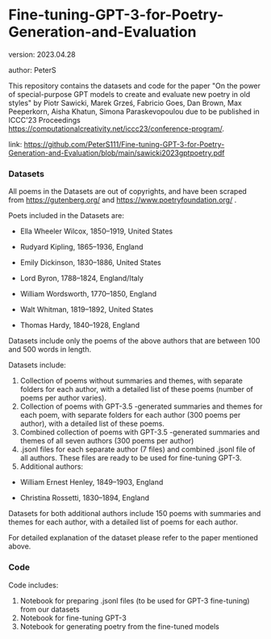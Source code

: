 # Fine-tuning-GPT-3-for-Poetry-Generation-and-Evaluation

version: 2023.04.28

author: PeterS

This repository contains the datasets and code for the paper "On the power of special-purpose GPT models to create and evaluate new poetry in old styles" by Piotr Sawicki, Marek Grześ, Fabricio Goes, Dan Brown, Max Peeperkorn, Aisha Khatun, Simona Paraskevopoulou
due to be published in ICCC'23 Proceedings https://computationalcreativity.net/iccc23/conference-program/.

link: https://github.com/PeterS111/Fine-tuning-GPT-3-for-Poetry-Generation-and-Evaluation/blob/main/sawicki2023gptpoetry.pdf

### Datasets

All poems in the Datasets are out of copyrights, and have been scraped from https://gutenberg.org/ and https://www.poetryfoundation.org/ .

  Poets included in the Datasets are:

  * Ella Wheeler Wilcox, 1850–1919, United States

   * Rudyard Kipling, 1865–1936, England

   * Emily Dickinson, 1830–1886, United States 

   * Lord Byron, 1788–1824, England/Italy

   * William Wordsworth, 1770–1850, England

   * Walt Whitman, 1819–1892, United States 

   * Thomas Hardy, 1840–1928, England


Datasets include only the poems of the above authors that are between 100 and 500 words in length.

Datasets include:

1. Collection of poems without summaries and themes, with separate folders for each author, with a detailed list of these poems (number of poems per author varies).
2. Collection of poems with GPT-3.5 -generated summaries and themes for each poem, with separate folders for each author (300 poems per author), with a detailed list of these poems.
3. Combined collection of poems with GPT-3.5 -generated summaries and themes of all seven authors (300 poems per author)
4. .jsonl files for each separate author (7 files) and combined .jsonl file of all authors. These files are ready to be used for fine-tuning GPT-3.
5. Additional authors:

* William Ernest Henley, 1849–1903, England

* Christina Rossetti, 1830–1894, England

Datasets for both additional authors include 150 poems with summaries and themes for each author, with a detailed list of poems for each author.

For detailed explanation of the dataset please refer to the paper mentioned above. 

### Code

Code includes: 

1. Notebook for preparing .jsonl files (to be used for GPT-3 fine-tuning) from our datasets
2. Notebook for fine-tuning GPT-3
3. Notebook for generating poetry from the fine-tuned models
